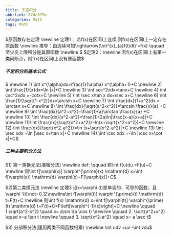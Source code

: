 ```yaml
---
title: 不定积分
abbrlink: 87dc979b
categories: Math
tags: Math
---
```

$原函数存在定理
\newline 定理1： 若f(x)在区间I上连续,则f(x)在区间I上一定存在原函数
\newline 推导：由连续可知\rightarrow(\int^{x}_{a}f(t)dt)'=f(x) \qquad 至少变上限积分是其原函数
\newline
$
$定理2：\newline 若f(x)在区间I上有第一类间断点，则f(x)在区间I上没有原函数$


##### 不定积分的基本公式
$
\newline 1) \int x^{\alpha}dx=\frac{1}{\alpha} x^{\alpha+1}+C 
\newline 2) \int  \frac{1}{x}dx=\ln |x|+C
\newline 3) \int sec^2xdx=tanx+C
\newline 4) \int csc^2xdx =-cotx+C
\newline 5) \int \sec x\tan x dx=\sec x+C
\newline 6) \int \frac{1}{\sqrt{1-x^2}}dx=\arcsin x+C
\newline 7) \int \frac{dx}{1+x^2}dx = \arctan x+C
\newline 8) \int \frac{dx}{\sqrt{a^2-x^2}}=\arcsin \frac{x}{a} +C
\newline 9) \int \frac{dx}{a^2+x^2}=\frac{1}{a}\arctan \frac{x}{a} +C
\newline 10) \int \frac{dx}{x^2-a^2}=\frac{1}{2a}ln|\frac{x-a}{x+a}|+C
\newline 11)\int \frac{dx}{\sqrt{x^2+a^2}}=ln(x+\sqrt{x^2+a^2})+C
\newline 12) \int \frac{dx}{\sqrt{x^2-a^2}}=\ln |x+\sqrt{x^2-a^2}|+C
\newline 13) \int \sec xdx =\ln |\sec x+\tan x|+C
\newline 14) \int \csc xdx =-\ln |\csc x+\cot x|+C$


##### 三种主要积分方法
$1) 第一类换元法(凑微分法)
\newline def:
\qquad 若\int f(u)du =F(u)+C
\newline 则\int f[\varphi(x)] \varphi^{\prime}(x) \mathrm{d} x=\int f[\varphi(x)] \mathrm{d} \varphi(x)=F[\varphi(x)]+C$ 

$2)第二类换元法
\newline 定理3 设x=\varphi (t)是单调的、可导的函数，且\varphi '(t)\not=0.又\newline\int f[\varphi(t)] \varphi^{\prime}(t) \mathrm{d} t=F(t)+C
\newline 则\int f(x) \mathrm{d} x=\int f[\varphi(t)] \varphi^{\prime}(t) \mathrm{d} t=F(t)+C=F\left[\varphi^{-1}(x)\right]+C
\newline \qquad 1.\sqrt{a^2-x^2} \quad x= a\sin t(a \cos t)
\newline \qquad 2. \sqrt{a^2+x^2} \quad x=a \tan t
\newline \qquad 3. \sqrt{x^2-a^2} \quad x= a \sec t$

$3) 分部积分法(适用两类不同函数相乘)
\newline \int udv =uv -\int vdu$